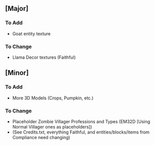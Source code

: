 ## [Major]
### To Add
- Goat entity texture

### To Change
- Llama Decor textures (Faithful)

## [Minor]
### To Add
- More 3D Models (Crops, Pumpkin, etc.)

### To Change
- Placeholder Zombie Villager Professions and Types (EM32D [Using Normal Villager ones as placeholders])
- (See Credits.txt, everything Faithful, and entities/blocks/items from Compliance need changing)